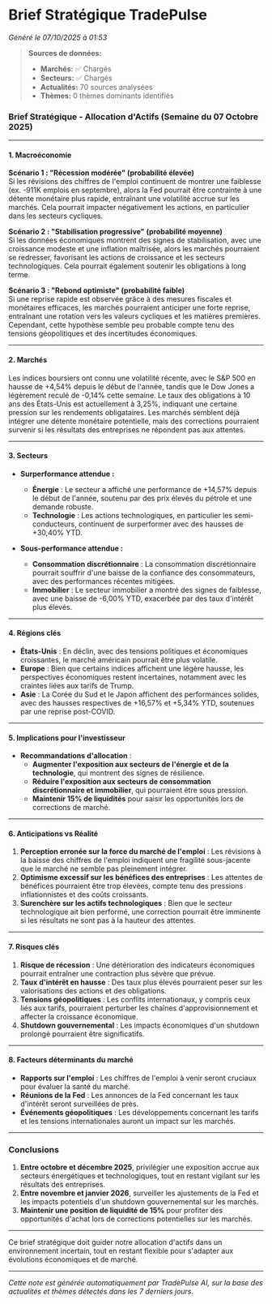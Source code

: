 # Brief Stratégique TradePulse

*Généré le 07/10/2025 à 01:53*

> **Sources de données:**
> - **Marchés:** ✅ Chargés
> - **Secteurs:** ✅ Chargés
> - **Actualités:** 70 sources analysées
> - **Thèmes:** 0 thèmes dominants identifiés

### Brief Stratégique - Allocation d'Actifs (Semaine du 07 Octobre 2025)

---

#### 1. Macroéconomie

**Scénario 1 : "Récession modérée" (probabilité élevée)**  
Si les révisions des chiffres de l'emploi continuent de montrer une faiblesse (ex. -911K emplois en septembre), alors la Fed pourrait être contrainte à une détente monétaire plus rapide, entraînant une volatilité accrue sur les marchés. Cela pourrait impacter négativement les actions, en particulier dans les secteurs cycliques.

**Scénario 2 : "Stabilisation progressive" (probabilité moyenne)**  
Si les données économiques montrent des signes de stabilisation, avec une croissance modeste et une inflation maîtrisée, alors les marchés pourraient se redresser, favorisant les actions de croissance et les secteurs technologiques. Cela pourrait également soutenir les obligations à long terme.

**Scénario 3 : "Rebond optimiste" (probabilité faible)**  
Si une reprise rapide est observée grâce à des mesures fiscales et monétaires efficaces, les marchés pourraient anticiper une forte reprise, entraînant une rotation vers les valeurs cycliques et les matières premières. Cependant, cette hypothèse semble peu probable compte tenu des tensions géopolitiques et des incertitudes économiques.

---

#### 2. Marchés

Les indices boursiers ont connu une volatilité récente, avec le S&P 500 en hausse de +4,54% depuis le début de l'année, tandis que le Dow Jones a légèrement reculé de -0,14% cette semaine. Le taux des obligations à 10 ans des États-Unis est actuellement à 3,25%, indiquant une certaine pression sur les rendements obligataires. Les marchés semblent déjà intégrer une détente monétaire potentielle, mais des corrections pourraient survenir si les résultats des entreprises ne répondent pas aux attentes.

---

#### 3. Secteurs

- **Surperformance attendue :**  
  - **Énergie** : Le secteur a affiché une performance de +14,57% depuis le début de l'année, soutenu par des prix élevés du pétrole et une demande robuste.
  - **Technologie** : Les actions technologiques, en particulier les semi-conducteurs, continuent de surperformer avec des hausses de +30,40% YTD.

- **Sous-performance attendue :**  
  - **Consommation discrétionnaire** : La consommation discrétionnaire pourrait souffrir d'une baisse de la confiance des consommateurs, avec des performances récentes mitigées.
  - **Immobilier** : Le secteur immobilier a montré des signes de faiblesse, avec une baisse de -6,00% YTD, exacerbée par des taux d'intérêt plus élevés.

---

#### 4. Régions clés

- **États-Unis** : En déclin, avec des tensions politiques et économiques croissantes, le marché américain pourrait être plus volatile.
- **Europe** : Bien que certains indices affichent une légère hausse, les perspectives économiques restent incertaines, notamment avec les craintes liées aux tarifs de Trump.
- **Asie** : La Corée du Sud et le Japon affichent des performances solides, avec des hausses respectives de +16,57% et +5,34% YTD, soutenues par une reprise post-COVID.

---

#### 5. Implications pour l'investisseur

- **Recommandations d'allocation** :
  - **Augmenter l'exposition aux secteurs de l'énergie et de la technologie**, qui montrent des signes de résilience.
  - **Réduire l'exposition aux secteurs de consommation discrétionnaire et immobilier**, qui pourraient être sous pression.
  - **Maintenir 15% de liquidités** pour saisir les opportunités lors de corrections de marché.

---

#### 6. Anticipations vs Réalité

1. **Perception erronée sur la force du marché de l'emploi** : Les révisions à la baisse des chiffres de l'emploi indiquent une fragilité sous-jacente que le marché ne semble pas pleinement intégrer.
2. **Optimisme excessif sur les bénéfices des entreprises** : Les attentes de bénéfices pourraient être trop élevées, compte tenu des pressions inflationnistes et des coûts croissants.
3. **Surenchère sur les actifs technologiques** : Bien que le secteur technologique ait bien performé, une correction pourrait être imminente si les résultats ne sont pas à la hauteur des attentes.

---

#### 7. Risques clés

1. **Risque de récession** : Une détérioration des indicateurs économiques pourrait entraîner une contraction plus sévère que prévue.
2. **Taux d'intérêt en hausse** : Des taux plus élevés pourraient peser sur les valorisations des actions et des obligations.
3. **Tensions géopolitiques** : Les conflits internationaux, y compris ceux liés aux tarifs, pourraient perturber les chaînes d'approvisionnement et affecter la croissance économique.
4. **Shutdown gouvernemental** : Les impacts économiques d'un shutdown prolongé pourraient être significatifs.

---

#### 8. Facteurs déterminants du marché

- **Rapports sur l'emploi** : Les chiffres de l'emploi à venir seront cruciaux pour évaluer la santé du marché.
- **Réunions de la Fed** : Les annonces de la Fed concernant les taux d'intérêt seront surveillées de près.
- **Événements géopolitiques** : Les développements concernant les tarifs et les tensions internationales auront un impact sur les marchés.

---

### Conclusions

1. **Entre octobre et décembre 2025**, privilégier une exposition accrue aux secteurs énergétiques et technologiques, tout en restant vigilant sur les résultats des entreprises.
2. **Entre novembre et janvier 2026**, surveiller les ajustements de la Fed et les impacts potentiels d'un shutdown gouvernemental sur les marchés.
3. **Maintenir une position de liquidité de 15%** pour profiter des opportunités d'achat lors de corrections potentielles sur les marchés.

--- 

Ce brief stratégique doit guider notre allocation d'actifs dans un environnement incertain, tout en restant flexible pour s'adapter aux évolutions économiques et de marché.

---

*Cette note est générée automatiquement par TradePulse AI, sur la base des actualités et thèmes détectés dans les 7 derniers jours.*
